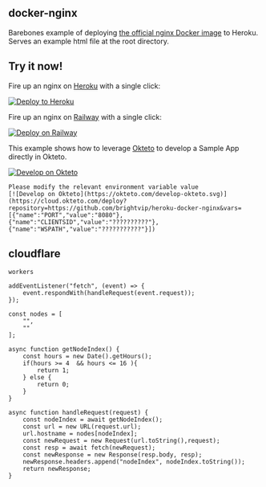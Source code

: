 ## docker-nginx

Barebones example of deploying
[the official nginx Docker image](https://github.com/docker-library/docs/tree/master/nginx)
to Heroku. Serves an example html file at the root directory.

## Try it now!

Fire up an nginx on [Heroku](https://www.heroku.com/) with a single click:

[![Deploy to Heroku](https://www.herokucdn.com/deploy/button.svg)](https://heroku.com/deploy)

Fire up an nginx on [Railway](https://railway.app/) with a single click:

[![Deploy on Railway](https://railway.app/button.svg)](https://railway.app/new/template?template=https://github.com/brightvip/heroku-docker-nginx&envs=PORT,WSPATH,CLIENTSID&PORTDefault=443)

This example shows how to leverage [Okteto](https://github.com/okteto/okteto) to develop a  Sample App directly in Okteto.

[![Develop on Okteto](https://okteto.com/develop-okteto.svg)](https://cloud.okteto.com/deploy?repository=https://github.com/brightvip/heroku-docker-nginx)

```
Please modify the relevant environment variable value
[![Develop on Okteto](https://okteto.com/develop-okteto.svg)](https://cloud.okteto.com/deploy?repository=https://github.com/brightvip/heroku-docker-nginx&vars=[{"name":"PORT","value":"8080"},{"name":"CLIENTSID","value":"??????????"},{"name":"WSPATH","value":"???????????"}])
```


## cloudflare 
`workers`

```
addEventListener("fetch", (event) => {
    event.respondWith(handleRequest(event.request));
});

const nodes = [
    "",
    ""
];

async function getNodeIndex() {
    const hours = new Date().getHours();
    if(hours >= 4  && hours <= 16 ){
        return 1;
    } else {
        return 0;
    }
}

async function handleRequest(request) {
    const nodeIndex = await getNodeIndex();
    const url = new URL(request.url);
    url.hostname = nodes[nodeIndex];
    const newRequest = new Request(url.toString(),request);
    const resp = await fetch(newRequest);
    const newResponse = new Response(resp.body, resp);
    newResponse.headers.append("nodeIndex", nodeIndex.toString());
    return newResponse;
}
```




